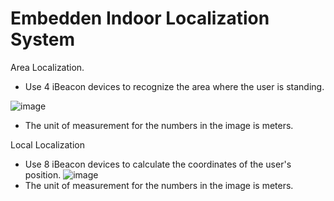 # Embedden Indoor Localization System

Area Localization.
* Use 4 iBeacon devices to recognize the area where the user is standing. 

![image](https://github.com/hsu1123/Embedden-Indoor-Localization-System/blob/main/area_map.PNG?raw=true)
* The unit of measurement for the numbers in the image is meters.
  
Local Localization
* Use 8 iBeacon devices to calculate the coordinates of the user's position.
![image](https://github.com/hsu1123/Embedden-Indoor-Localization-System/blob/main/local_map.PNG?raw=true)
* The unit of measurement for the numbers in the image is meters.
